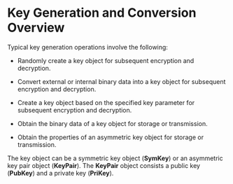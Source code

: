 # Key Generation and Conversion Overview

Typical key generation operations involve the following:


- Randomly create a key object for subsequent encryption and decryption.

- Convert external or internal binary data into a key object for subsequent encryption and decryption.

- Create a key object based on the specified key parameter for subsequent encryption and decryption.

- Obtain the binary data of a key object for storage or transmission.

- Obtain the properties of an asymmetric key object for storage or transmission. 

The key object can be a symmetric key object (**SymKey**) or an asymmetric key pair object (**KeyPair**). The **KeyPair** object consists a public key (**PubKey**) and a private key (**PriKey**).
